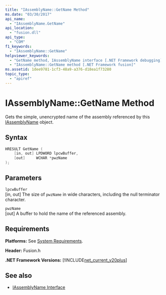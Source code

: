 ```yaml
---
title: "IAssemblyName::GetName Method"
ms.date: "03/30/2017"
api_name: 
  - "IAssemblyName.GetName"
api_location: 
  - "fusion.dll"
api_type: 
  - "COM"
f1_keywords: 
  - "IAssemblyName::GetName"
helpviewer_keywords: 
  - "GetName method, IAssemblyName interface [.NET Framework debugging]"
  - "IAssemblyName::GetName method [.NET Framework fusion]"
ms.assetid: 1dee9781-1cf3-48a9-a376-d18ea1f73280
topic_type: 
  - "apiref"
---
```

# IAssemblyName::GetName Method
Gets the simple, unencrypted name of the assembly referenced by this [IAssemblyName](iassemblyname-interface.md) object.  
  
## Syntax  
  
```cpp  
HRESULT GetName (  
    [in, out] LPDWORD lpcwBuffer,  
    [out]     WCHAR *pwzName  
);  
```  
  
## Parameters  
 `lpcwBuffer`  
 [in, out] The size of `pwzName` in wide characters, including the null terminator character.  
  
 `pwzName`  
 [out] A buffer to hold the name of the referenced assembly.  
  
## Requirements  
 **Platforms:** See [System Requirements](../../get-started/system-requirements.md).  
  
 **Header:** Fusion.h  
  
 **.NET Framework Versions:** [!INCLUDE[net_current_v20plus](../../../../includes/net-current-v20plus-md.md)]  
  
## See also

- [IAssemblyName Interface](iassemblyname-interface.md)

